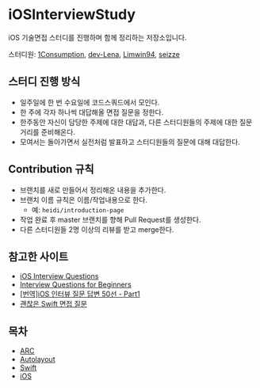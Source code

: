 # iOSInterviewStudy

iOS 기술면접 스터디를 진행하며 함께 정리하는 저장소입니다.

스터디원: [1Consumption][Olaf], [dev-Lena][Lena], [Limwin94][Lin], [seizze][Heidi]

## 스터디 진행 방식

* 일주일에 한 번 수요일에 코드스쿼드에서 모인다.
* 한 주에 각자 하나씩 대답해올 면접 질문을 정한다.
* 한주동안 자신이 담당한 주제에 대한 대답과, 다른 스터디원들의 주제에 대한 질문거리를 준비해온다.
* 모여서는 돌아가면서 실전처럼 발표하고 스터디원들의 질문에 대해 대답한다.

## Contribution 규칙

* 브랜치를 새로 만들어서 정리해온 내용을 추가한다.
* 브랜치 이름 규칙은 이름/작업내용으로 한다.
    * 예: `heidi/introduction-page`
* 작업 완료 후 master 브랜치를 향해 Pull Request를 생성한다.
* 다른 스터디원들 2명 이상의 리뷰를 받고 merge한다.

## 참고한 사이트

* [iOS Interview Questions][ref1]
* [Interview Questions for Beginners][ref2]
* [[번역]iOS 인터뷰 질문 답변 50선 - Part1][ref3]
* [괜찮은 Swift 면접 질문][ref4]

## 목차

* [ARC][arc]
* [Autolayout][autolayout]
* [Swift][swift]
* [iOS][ios]


[Olaf]: https://github.com/1Consumption
[Lena]: https://github.com/dev-Lena
[Lin]: https://github.com/Limwin94
[Heidi]: https://github.com/seizze

[ref1]: https://github.com/JeaSungLEE/iOSInterviewquestions
[ref2]: https://github.com/JaeYeopHan/Interview_Question_for_Beginner
[ref3]: https://blog.canapio.com/83
[ref4]: https://soojin.ro/blog/interview

[arc]: https://github.com/1Consumption/iOSInterviewStudy/tree/master/ARC
[autolayout]: https://github.com/1Consumption/iOSInterviewStudy/tree/master/Autolayout
[swift]: https://github.com/1Consumption/iOSInterviewStudy/tree/master/Swift
[ios]: https://github.com/1Consumption/iOSInterviewStudy/tree/master/iOS
